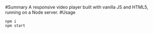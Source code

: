 #Summary
A responsive video player built with vanilla JS and HTML5, running on a Node server.
#Usage
```
npm i
npm start
```

